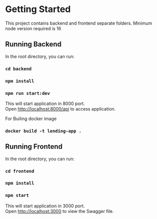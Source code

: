 # Getting Started

This project contains backend and frontend separate folders. Minimum node version required is 16

## Running Backend

In the root directory, you can run:

### `cd backend`

### `npm install`

### `npm run start:dev`

This will start application in 8000 port.\
Open [http://localhost:8000/api](http://localhost:8000/api) to access application.

For Builing docker image

### `docker build -t lending-app .  `

## Running Frontend

In the root directory, you can run:

### `cd frontend`

### `npm install`

### `npm start`

This will start application in 3000 port.\
Open [http://localhost:3000](http://localhost:3000) to view the Swagger file.


